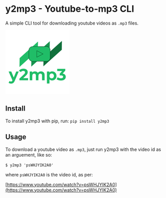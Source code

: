 # y2mp3 - Youtube-to-mp3 CLI
A simple CLI tool for downloading youtube videos as `.mp3` files.

![logo](y2mp3_logo.png?raw=true "y2mp3")

## Install
To install y2mp3 with pip, run: `pip install y2mp3`

## Usage
To download a youtube video as `.mp3`, just run y2mp3 with the video id as an arguement, like so:

`$ y2mp3 'psWHJYIK2A0'`

where `psWHJYIK2A0` is the video id, as per:

[https://www.youtube.com/watch?v=psWHJYIK2A0](https://www.youtube.com/watch?v=psWHJYIK2A0)
